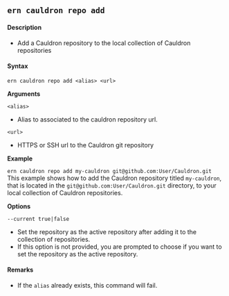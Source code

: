 ## `ern cauldron repo add`

#### Description

* Add a Cauldron repository to the local collection of Cauldron repositories  

#### Syntax

`ern cauldron repo add <alias> <url>`  

**Arguments**

`<alias>`

* Alias to associated to the cauldron repository url.

`<url>`

* HTTPS or SSH url to the Cauldron git repository

**Example**  

`ern cauldron repo add my-cauldron git@github.com:User/Cauldron.git`  
This example shows how to add the Cauldron repository titled `my-cauldron`, that is located in the `git@github.com:User/Cauldron.git` directory, to your local collection of Cauldron repositories.    

**Options**  

`--current true|false`

* Set the repository as the active repository after adding it to the collection of repositories.  
* If this option is not provided, you are prompted to choose if you want to set the repository as the active repository.  

#### Remarks

* If the `alias` already exists, this command will fail.  
